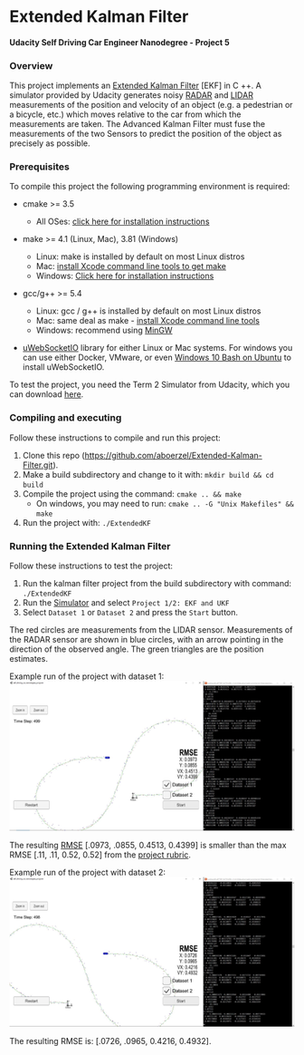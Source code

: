 # **Extended Kalman Filter**

#### Udacity Self Driving Car Engineer Nanodegree - Project 5

### Overview
This project implements an [Extended Kalman Filter](https://en.wikipedia.org/wiki/Extended_Kalman_filter) [EKF] in C ++. A simulator provided by Udacity generates noisy [RADAR](https://en.wikipedia.org/wiki/Radar_detector) and [LIDAR](https://nl.wikipedia.org/wiki/Lidar) measurements of the position and velocity of an object (e.g. a pedestrian or a bicycle, etc.) which moves relative to the car from which the measurements are taken. The Advanced Kalman Filter must fuse the measurements of the two Sensors to predict the position of the object as precisely as possible.

### Prerequisites
To compile this project the following programming environment is required:

* cmake >= 3.5
  * All OSes: [click here for installation instructions](https://cmake.org/install/)
* make >= 4.1 (Linux, Mac), 3.81 (Windows)
  * Linux: make is installed by default on most Linux distros
  * Mac: [install Xcode command line tools to get make](https://developer.apple.com/xcode/features/)
  * Windows: [Click here for installation instructions](http://gnuwin32.sourceforge.net/packages/make.htm)
* gcc/g++ >= 5.4
  * Linux: gcc / g++ is installed by default on most Linux distros
  * Mac: same deal as make - [install Xcode command line tools](https://developer.apple.com/xcode/features/)
  * Windows: recommend using [MinGW](http://www.mingw.org/)
  
* [uWebSocketIO](https://github.com/uWebSockets/uWebSockets) library for either Linux or Mac systems. For windows you can use either Docker, VMware, or even [Windows 10 Bash on Ubuntu](https://www.howtogeek.com/249966/how-to-install-and-use-the-linux-bash-shell-on-windows-10/) to install uWebSocketIO.

To test the project, you need the Term 2 Simulator from Udacity, which you can download [here](https://github.com/udacity/self-driving-car-sim/releases).

### Compiling and executing
Follow these instructions to compile and run this project:

1. Clone this repo (https://github.com/aboerzel/Extended-Kalman-Filter.git).
2. Make a build subdirectory and change to it with: `mkdir build && cd build`
3. Compile the project using the command: `cmake .. && make` 
   * On windows, you may need to run: `cmake .. -G "Unix Makefiles" && make`
4. Run the project with: `./ExtendedKF `

### Running the Extended Kalman Filter
Follow these instructions to test the project:

1. Run the kalman filter project from the build subdirectory with command: `./ExtendedKF `
2. Run the [Simulator](https://github.com/udacity/self-driving-car-sim/releases) and select `Project 1/2: EKF and UKF` 
3. Select `Dataset 1` or `Dataset 2` and press the `Start` button.

The red circles are measurements from the LIDAR sensor.
Measurements of the RADAR sensor are shown in blue circles, with an arrow pointing in the direction of the observed angle. The green triangles are the position estimates.

Example run of the project with dataset 1:
[![](output/Dataset-1.jpg)](https://youtu.be/pFqO0cQmuOU)

The resulting [RMSE](https://en.wikipedia.org/wiki/Root-mean-square_deviation) [.0973, .0855, 0.4513, 0.4399] is smaller than the max RMSE [.11, .11, 0.52, 0.52] from the [project rubric](https://review.udacity.com/#!/rubrics/748/view).

Example run of the project with dataset 2:
[![](output/Dataset-2.jpg)](https://youtu.be/eOe3gkz-CCo)

The resulting RMSE is: [.0726, .0965, 0.4216, 0.4932].
